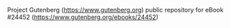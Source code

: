 Project Gutenberg (https://www.gutenberg.org) public repository for eBook #24452 (https://www.gutenberg.org/ebooks/24452)
